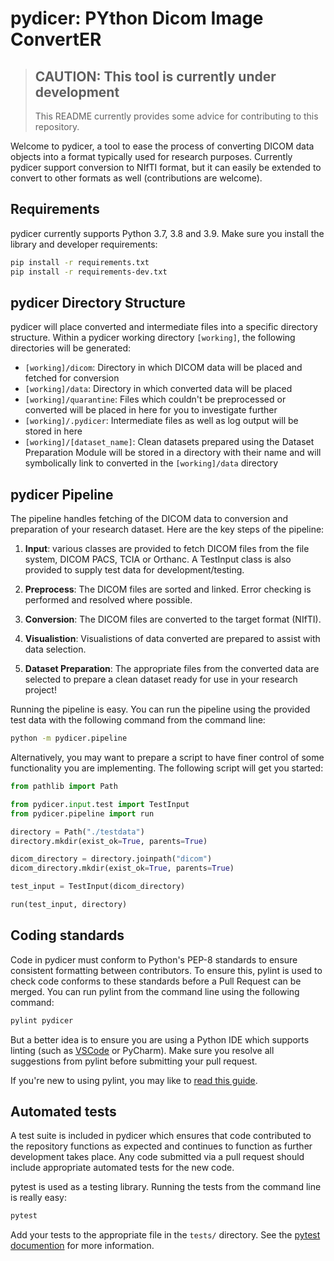 # pydicer: PYthon Dicom Image ConvertER

> ## CAUTION: This tool is currently under development
>
> This README currently provides some advice for contributing to this repository.

Welcome to pydicer, a tool to ease the process of converting DICOM data objects into a format typically used for research purposes. Currently pydicer support conversion to NIfTI format, but it can easily be extended to convert to other formats as well (contributions are welcome).

## Requirements

pydicer currently supports Python 3.7, 3.8 and 3.9. Make sure you install the library and developer requirements:

```bash
pip install -r requirements.txt
pip install -r requirements-dev.txt
```

## pydicer Directory Structure

pydicer will place converted and intermediate files into a specific directory structure. Within a pydicer working directory `[working]`, the following directories will be generated:

- `[working]/dicom`: Directory in which DICOM data will be placed and fetched for conversion
- `[working]/data`: Directory in which converted data will be placed
- `[working]/quarantine`: Files which couldn't be preprocessed or converted will be placed in here for you to investigate further
- `[working]/.pydicer`: Intermediate files as well as log output will be stored in here
- `[working]/[dataset_name]`: Clean datasets prepared using the Dataset Preparation Module will be stored in a directory with their name and will symbolically link to converted in the `[working]/data` directory

## pydicer Pipeline

The pipeline handles fetching of the DICOM data to conversion and preparation of your research dataset. Here are the key steps of the pipeline:

1. **Input**: various classes are provided to fetch DICOM files from the file system, DICOM PACS, TCIA or Orthanc. A TestInput class is also provided to supply test data for development/testing.

2. **Preprocess**: The DICOM files are sorted and linked. Error checking is performed and resolved where possible.

3. **Conversion**: The DICOM files are converted to the target format (NIfTI).

4. **Visualistion**: Visualistions of data converted are prepared to assist with data selection.

5. **Dataset Preparation**: The appropriate files from the converted data are selected to prepare a clean dataset ready for use in your research project!

Running the pipeline is easy. You can run the pipeline using the provided test data with the following command from the command line:

```bash
python -m pydicer.pipeline
```

Alternatively, you may want to prepare a script to have finer control of some functionality you are implementing. The following script will get you started:

```python
from pathlib import Path

from pydicer.input.test import TestInput
from pydicer.pipeline import run

directory = Path("./testdata")
directory.mkdir(exist_ok=True, parents=True)

dicom_directory = directory.joinpath("dicom")
dicom_directory.mkdir(exist_ok=True, parents=True)

test_input = TestInput(dicom_directory)

run(test_input, directory)
```

## Coding standards

Code in pydicer must conform to Python's PEP-8 standards to ensure consistent formatting between contributors. To ensure this, pylint is used to check code conforms to these standards before a Pull Request can be merged. You can run pylint from the command line using the following command:

```bash
pylint pydicer
```

But a better idea is to ensure you are using a Python IDE which supports linting (such as [VSCode](https://code.visualstudio.com/docs/python/linting) or PyCharm). Make sure you resolve all suggestions from pylint before submitting your pull request.

If you're new to using pylint, you may like to [read this guide](https://docs.pylint.org/en/v2.11.1/tutorial.html).

## Automated tests

A test suite is included in pydicer which ensures that code contributed to the repository functions as expected and continues to function as further development takes place. Any code submitted via a pull request should include appropriate automated tests for the new code.

pytest is used as a testing library. Running the tests from the command line is really easy:

```bash
pytest
```

Add your tests to the appropriate file in the `tests/` directory. See the [pytest documention](https://docs.pytest.org/en/6.2.x/getting-started.html) for more information.
